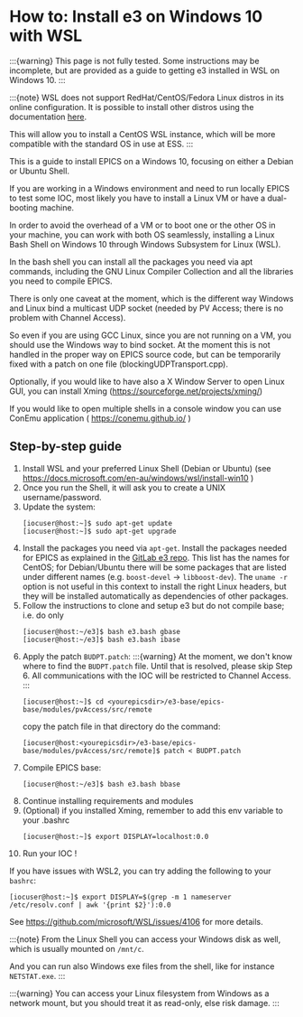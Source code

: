 # How to: Install e3 on Windows 10 with WSL

:::{warning}
This page is not fully tested. Some instructions may be incomplete, but are
provided as a guide to getting e3 installed in WSL on Windows 10.
:::

:::{note}
WSL does not support RedHat/CentOS/Fedora Linux distros in its online
configuration. It is possible to install other distros using the documentation
[here](https://docs.microsoft.com/en-us/windows/wsl/use-custom-distro).

This will allow you to install a CentOS WSL instance, which will be more
compatible with the standard OS in use at ESS.
:::

This is a guide to install EPICS on a Windows 10, focusing on either a Debian or Ubuntu Shell.

If you are working in a Windows environment and need to run locally EPICS to test some IOC, most likely you have to install a Linux VM or have a dual-booting machine.

In order to avoid the overhead of a VM or to boot one or the other OS in your machine, you can work with both OS seamlessly, installing a Linux Bash Shell on Windows 10 through Windows Subsystem for Linux (WSL).

In the bash shell you can install all the packages you need via apt commands, including the GNU Linux Compiler Collection and all the libraries you need to compile EPICS.

There is only one caveat at the moment, which is the different way Windows and Linux bind a multicast UDP socket (needed by PV Access; there is no problem with Channel Access).

So even if you are using GCC Linux, since you are not running on a VM, you should use the Windows way to bind socket. At the moment this is not handled in the proper way on EPICS source code, but can be temporarily fixed with a patch on one file (blockingUDPTransport.cpp).

Optionally, if you would like to have also a X Window Server to open Linux GUI, you can install Xming (https://sourceforge.net/projects/xming/)

If you would like to open multiple shells in a console window you can use ConEmu application ( https://conemu.github.io/ )

## Step-by-step guide

1. Install WSL and your preferred Linux Shell (Debian or Ubuntu)  (see <https://docs.microsoft.com/en-au/windows/wsl/install-win10> )
2. Once you run the Shell, it will ask you to create a UNIX username/password.
3. Update the system:
   ```console
   [iocuser@host:~]$ sudo apt-get update
   [iocuser@host:~]$ sudo apt-get upgrade
   ```
4. Install the packages you need via `apt-get`. Install the packages needed for EPICS as explained in the [GitLab e3 repo](https://gitlab.esss.lu.se/e3/e3). This list has the names for CentOS; for Debian/Ubuntu there will be some packages that are listed under different names (e.g. `boost-devel` -> `libboost-dev`). The `uname -r` option is not useful in this context to install the right Linux headers, but they will be installed automatically as dependencies of other packages.
5. Follow the instructions to clone and setup e3 but do not compile base; i.e. do only
   ```console
   [iocuser@host:~/e3]$ bash e3.bash gbase
   [iocuser@host:~/e3]$ bash e3.bash ibase
   ```
6. Apply the patch `BUDPT.patch`:
   :::{warning}
   At the moment, we don't know where to find the `BUDPT.patch` file. Until that is
   resolved, please skip Step 6. All communications with the IOC will be restricted
   to Channel Access.
   :::
   ```console
   [iocuser@host:~]$ cd <yourepicsdir>/e3-base/epics-base/modules/pvAccess/src/remote
   ```
   copy the patch file in that directory
   do the command: 
   ```console
   [iocuser@host:<yourepicsdir>/e3-base/epics-base/modules/pvAccess/src/remote]$ patch < BUDPT.patch
   ```
7. Compile EPICS base:
   ```console
   [iocuser@host:~/e3]$ bash e3.bash bbase
   ```
8. Continue installing requirements and modules
9. (Optional) if you installed Xming, remember to add this env variable to your .bashrc
    ```console
    [iocuser@host:~]$ export DISPLAY=localhost:0.0
    ```
10. Run your IOC !

If you have issues with WSL2, you can try adding the following to your `bashrc`:
```console
[iocuser@host:~]$ export DISPLAY=$(grep -m 1 nameserver /etc/resolv.conf | awk '{print $2}'):0.0
```

See <https://github.com/microsoft/WSL/issues/4106> for more details.


:::{note}
From the Linux Shell you can access your Windows disk as well, which is usually mounted on `/mnt/c`.

And you can run also Windows exe files from the shell, like for instance `NETSTAT.exe`.
:::

:::{warning}
You can access your Linux filesystem from Windows as a network mount, but you should treat it as read-only, else risk damage.
:::
